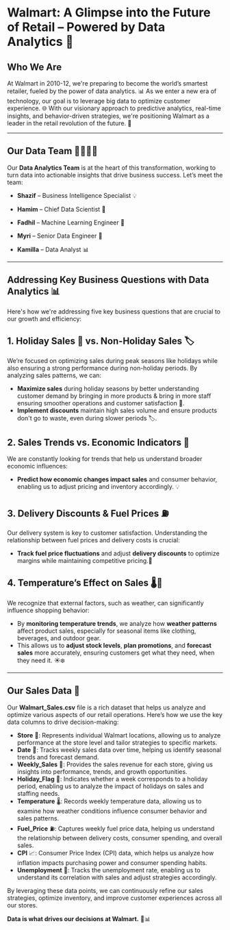   # Walmart: A Glimpse into the Future of Retail – Powered by Data Analytics 🚀

## **Who We Are**

At Walmart in 2010-12, we're preparing to become the world’s smartest retailer, fueled by the power of data analytics. 📊 As we enter a new era of technology, our goal is to leverage big data to optimize customer experience. 🌐 With our visionary approach to predictive analytics, real-time insights, and behavior-driven strategies, we're positioning Walmart as a leader in the retail revolution of the future. 🔮

---

## **Our Data Team** 👩‍💻👨‍💻

Our **Data Analytics Team** is at the heart of this transformation, working  to turn data into actionable insights that drive business success. Let’s meet the team:

- **Shazif** – Business Intelligence Specialist 💡

- **Hamim** – Chief Data Scientist 🤖

- **Fadhil** – Machine Learning Engineer 🧠

- **Myri** – Senior Data Engineer 🔧

- **Kamilla** – Data Analyst 📊

---

## **Addressing Key Business Questions with Data Analytics** 📊

Here's how we're addressing five key business questions that are crucial to our growth and efficiency:

## **1. Holiday Sales 🎄 vs. Non-Holiday Sales 🏷️**
We’re focused on optimizing sales during peak seasons like holidays while also ensuring a strong performance during non-holiday periods. By analyzing sales patterns, we can:
- **Maximize sales** during holiday seasons by better understanding customer demand by bringing in more products & bring in more staff ensuring smoother operations and customer satisfaction 🎁.
- **Implement discounts** maintain high sales volume and ensure products don't go to waste, even during slower periods 🏷️.

## **2. Sales Trends vs. Economic Indicators 💼**
We are constantly looking for trends that help us understand broader economic influences:
- **Predict how economic changes impact sales** and consumer behavior, enabling us to adjust pricing and inventory accordingly. 💡

## **3. Delivery Discounts & Fuel Prices ⛽**
Our delivery system is key to customer satisfaction. Understanding the relationship between fuel prices and delivery costs is crucial:
- **Track fuel price fluctuations** and adjust **delivery discounts** to optimize margins while maintaining competitive pricing.💸

## **4. Temperature’s Effect on Sales 🌡️🛒**
We recognize that external factors, such as weather, can significantly influence shopping behavior:
- By **monitoring temperature trends**, we analyze how **weather patterns** affect product sales, especially for seasonal items like clothing, beverages, and outdoor gear.
- This allows us to **adjust stock levels**, **plan promotions**, and **forecast sales** more accurately, ensuring customers get what they need, when they need it. ☀️❄️

---

## **Our Sales Data 🚀**

Our **Walmart_Sales.csv** file is a rich dataset that helps us analyze and optimize various aspects of our retail operations. Here’s how we use the key data columns to drive decision-making:

- **Store** 🏪: Represents individual Walmart locations, allowing us to analyze performance at the store level and tailor strategies to specific markets.
- **Date** 📅: Tracks weekly sales data over time, helping us identify seasonal trends and forecast demand.
- **Weekly_Sales** 💸: Provides the sales revenue for each store, giving us insights into performance, trends, and growth opportunities.
- **Holiday_Flag** 🎄: Indicates whether a week corresponds to a holiday period, enabling us to analyze the impact of holidays on sales and staffing needs.
- **Temperature** 🌡️: Records weekly temperature data, allowing us to examine how weather conditions influence consumer behavior and sales patterns.
- **Fuel_Price** ⛽: Captures weekly fuel price data, helping us understand the relationship between delivery costs, consumer spending, and overall sales.
- **CPI** 📈: Consumer Price Index (CPI) data, which helps us analyze how inflation impacts purchasing power and consumer spending habits.
- **Unemployment** 💼: Tracks the unemployment rate, enabling us to understand its correlation with sales and adjust strategies accordingly.

By leveraging these data points, we can continuously refine our sales strategies, optimize inventory, and improve customer experiences across all our stores.

**Data is what drives our decisions at Walmart.** 🛒📊

